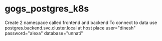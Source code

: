 # gogs_postgres_k8s
Create 2 namespace called frontend and backend
To connect to data use postgres.backend.svc.cluster.local at host place
user="dinesh"
password="alexa"
database="unnati"

